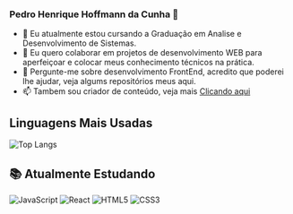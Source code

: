 ### Pedro Henrique Hoffmann da Cunha 👋

- 🌱 Eu atualmente estou cursando a Graduação em Analise e Desenvolvimento de Sistemas.
- 👯 Eu quero colaborar em projetos de desenvolvimento WEB para aperfeiçoar e colocar meus conhecimento técnicos na prática.
- 💬 Pergunte-me sobre desenvolvimento FrontEnd, acredito que poderei lhe ajudar, veja algums repositórios meus aqui.
- 📫 Tambem sou criador de conteúdo, veja mais [Clicando aqui](https://www.instagram.com/pedrohhcunha/)
## Linguagens Mais Usadas
<p align="center">
  
  ![Top Langs](https://github-readme-stats.vercel.app/api/top-langs/?username=pedrohhcunha&layout=compact&theme=tokyonight)
</p>

## 📚 Atualmente Estudando 
![JavaScript](https://img.shields.io/badge/-JavaScript-F7B93E?style=flat-square&logo=javascript&logoColor=fff)
![React](https://img.shields.io/badge/-REACT-232531?style=flat-square&logo=react&logoColor=#fff)
![HTML5](https://img.shields.io/badge/-HTML5-E34F26?style=flat-square&logo=html5&logoColor=white)
![CSS3](https://img.shields.io/badge/-CSS3-549FDE?style=flat-square&logo=css3&logoColor=white)
